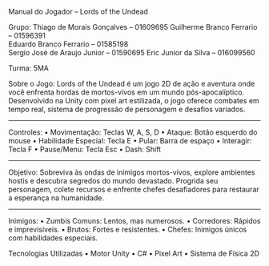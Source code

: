 Manual do Jogador – Lords of the Undead

Grupo:
Thiago de Morais Gonçalves – 01609695
Guilherme Branco Ferrario – 01596391	
Eduardo Branco Ferrario – 01585198	
Sergio José de Araujo Junior – 01590695
Eric Junior da Silva – 016099560

Turma:  5MA

Sobre o Jogo:
Lords of the Undead é um jogo 2D de ação e aventura onde você enfrenta hordas de mortos-vivos em um mundo pós-apocalíptico. Desenvolvido na Unity com pixel art estilizada, o jogo oferece combates em tempo real, sistema de progressão de personagem e desafios variados.
________________________________________
 Controles:
•	Movimentação: Teclas W, A, S, D
•	Ataque: Botão esquerdo do mouse
•	Habilidade Especial: Tecla E
•	Pular: Barra de espaço
•	Interagir: Tecla F
•	Pause/Menu: Tecla Esc
•	Dash: Shift
________________________________________
 Objetivo:
Sobreviva às ondas de inimigos mortos-vivos, explore ambientes hostis e descubra segredos do mundo devastado. Progrida seu personagem, colete recursos e enfrente chefes desafiadores para restaurar a esperança na humanidade.
________________________________________




 Inimigos:
•	Zumbis Comuns: Lentos, mas numerosos.
•	Corredores: Rápidos e imprevisíveis.
•	Brutos: Fortes e resistentes.
•	Chefes: Inimigos únicos com habilidades especiais.

Tecnologias Utilizadas
•	Motor Unity
•	C#
•	Pixel Art
•	Sistema de Física 2D

